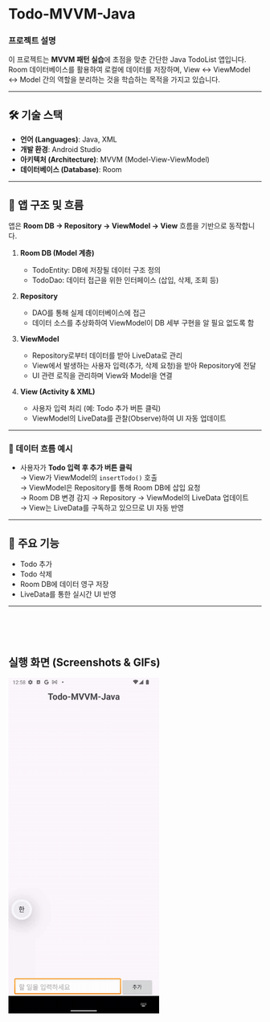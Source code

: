 # Todo-MVVM-Java

### 프로젝트 설명  
이 프로젝트는 **MVVM 패턴 실습**에 초점을 맞춘 간단한 Java TodoList 앱입니다.  
Room 데이터베이스를 활용하여 로컬에 데이터를 저장하며, View ↔ ViewModel ↔ Model 간의 역할을 분리하는 것을 학습하는 목적을 가지고 있습니다.  

---

## 🛠️ 기술 스택  

- **언어 (Languages)**: Java, XML  
- **개발 환경**: Android Studio  
- **아키텍처 (Architecture)**: MVVM (Model-View-ViewModel)  
- **데이터베이스 (Database)**: Room  

---

## 🔄 앱 구조 및 흐름  

앱은 **Room DB → Repository → ViewModel → View** 흐름을 기반으로 동작합니다.  

1. **Room DB (Model 계층)**  
   - TodoEntity: DB에 저장될 데이터 구조 정의  
   - TodoDao: 데이터 접근을 위한 인터페이스 (삽입, 삭제, 조회 등)  

2. **Repository**  
   - DAO를 통해 실제 데이터베이스에 접근  
   - 데이터 소스를 추상화하여 ViewModel이 DB 세부 구현을 알 필요 없도록 함  

3. **ViewModel**  
   - Repository로부터 데이터를 받아 LiveData로 관리  
   - View에서 발생하는 사용자 입력(추가, 삭제 요청)을 받아 Repository에 전달  
   - UI 관련 로직을 관리하며 View와 Model을 연결  

4. **View (Activity & XML)**  
   - 사용자 입력 처리 (예: Todo 추가 버튼 클릭)  
   - ViewModel의 LiveData를 관찰(Observe)하여 UI 자동 업데이트  

---

### 📌 데이터 흐름 예시  

- 사용자가 **Todo 입력 후 추가 버튼 클릭**  
  → View가 ViewModel의 `insertTodo()` 호출  
  → ViewModel은 Repository를 통해 Room DB에 삽입 요청  
  → Room DB 변경 감지 → Repository → ViewModel의 LiveData 업데이트  
  → View는 LiveData를 구독하고 있으므로 UI 자동 반영  


---

## 📱 주요 기능  
- Todo 추가  
- Todo 삭제  
- Room DB에 데이터 영구 저장  
- LiveData를 통한 실시간 UI 반영

---

  <br> <br> <br>
## 실행 화면 (Screenshots & GIFs)
<img src="screenshot/recording.gif" width="300"/>
   


